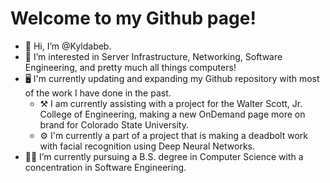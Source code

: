 # Welcome to my Github page!

- 👋 Hi, I’m @Kyldabeb.
- 👀 I’m interested in Server Infrastructure, Networking, Software Engineering, and pretty much all things computers!
- 🖥️ I'm currently updating and expanding my Github repository with most of the work I have done in the past.
  - ⚒️ I am currently assisting with a project for the Walter Scott, Jr. College of Engineering, making a new OnDemand page more on brand for Colorado State University.
  - ⚙️ I'm currently a part of a project that is making a deadbolt work with facial recognition using Deep Neural Networks.
- 👨‍🎓 I’m currently pursuing a B.S. degree in Computer Science with a concentration in Software Engineering.


<!--- 📫 How to reach me: Kyle@1on1cs.com OR Kyle@dabrains.com --->

<!---
Kyldabeb/Kyldabeb is a ✨ special ✨ repository because its `README.md` (this file) appears on your GitHub profile.
You can click the Preview link to take a look at your changes.
--->
